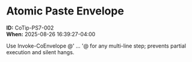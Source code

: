 <!-- status: stub; target: 150+ words -->
<!-- status: stub; target: 150+ words -->
<!-- status: stub; target: 150+ words -->
<!-- status: stub; target: 150+ words -->
<!-- status: stub; target: 150+ words -->
<!-- status: stub; target: 150+ words -->
<!-- status: stub; target: 150+ words -->
# Atomic Paste Envelope
**ID:** CoTip-PS7-002  
**When:** 2025-08-26 16:39:27-04:00  

Use Invoke-CoEnvelope @' ... '@ for any multi-line step; prevents partial execution and silent hangs.








